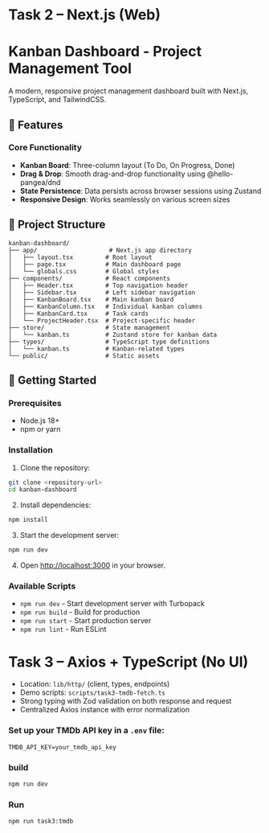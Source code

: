 # Task 2 – Next.js (Web)

# Kanban Dashboard - Project Management Tool

A modern, responsive project management dashboard built with Next.js, TypeScript, and TailwindCSS.

## 🚀 Features

### Core Functionality

- **Kanban Board**: Three-column layout (To Do, On Progress, Done)
- **Drag & Drop**: Smooth drag-and-drop functionality using @hello-pangea/dnd
- **State Persistence**: Data persists across browser sessions using Zustand
- **Responsive Design**: Works seamlessly on various screen sizes

## 📁 Project Structure

```
kanban-dashboard/
├── app/                    # Next.js app directory
│   ├── layout.tsx         # Root layout
│   ├── page.tsx           # Main dashboard page
│   └── globals.css        # Global styles
├── components/            # React components
│   ├── Header.tsx         # Top navigation header
│   ├── Sidebar.tsx        # Left sidebar navigation
│   ├── KanbanBoard.tsx    # Main kanban board
│   ├── KanbanColumn.tsx   # Individual kanban columns
│   ├── KanbanCard.tsx     # Task cards
│   └── ProjectHeader.tsx  # Project-specific header
├── store/                 # State management
│   └── kanban.ts          # Zustand store for kanban data
├── types/                 # TypeScript type definitions
│   └── kanban.ts          # Kanban-related types
└── public/                # Static assets
```

## 🚀 Getting Started

### Prerequisites

- Node.js 18+
- npm or yarn

### Installation

1. Clone the repository:

```bash
git clone <repository-url>
cd kanban-dashboard
```

2. Install dependencies:

```bash
npm install
```

3. Start the development server:

```bash
npm run dev
```

4. Open [http://localhost:3000](http://localhost:3000) in your browser.

### Available Scripts

- `npm run dev` - Start development server with Turbopack
- `npm run build` - Build for production
- `npm run start` - Start production server
- `npm run lint` - Run ESLint

# Task 3 – Axios + TypeScript (No UI)

- Location: `lib/http/` (client, types, endpoints)
- Demo scripts: `scripts/task3-tmdb-fetch.ts`
- Strong typing with Zod validation on both response and request
- Centralized Axios instance with error normalization

### Set up your TMDb API key in a `.env` file:

```
TMDB_API_KEY=your_tmdb_api_key
```

### build

```bash
npm run dev
```

### Run

```bash
npm run task3:tmdb
```
